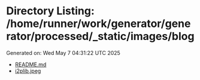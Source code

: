 # Directory Listing: /home/runner/work/generator/generator/processed/_static/images/blog
Generated on: Wed May  7 04:31:22 UTC 2025

- [README.md](README.md)
- [i2plib.jpeg](i2plib.jpeg)

